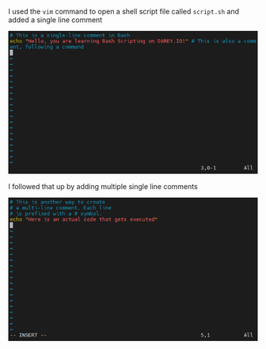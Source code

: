 I used the `vim` command to open a shell script file called `script.sh` and added a single line comment

![](./Img/1.single-line-comment.png)

I followed that up by adding multiple single line comments

![](./Img/2.multipe-single-line-comments.png)

